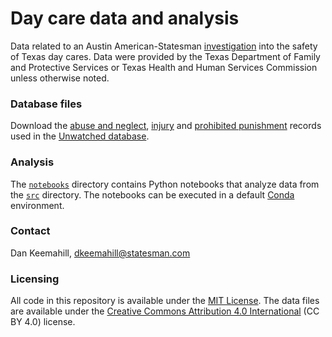 # Day care data and analysis

Data related to an Austin American-Statesman [investigation](http://gatehousenews.com/unwatched/overview/site/statesman.com/) into the safety of Texas day cares. Data were provided by the Texas Department of Family and Protective Services or Texas Health and Human Services Commission unless otherwise noted.

### Database files

Download the [abuse and neglect](database/abuse.csv), [injury](database/injuries.csv) and [prohibited punishment](punishment.csv) records used in the [Unwatched database](http://gatehousenews.com/unwatched/guide/).

### Analysis

The [`notebooks`](notebooks/) directory contains Python notebooks that analyze data from the [`src`](src/) directory. The notebooks can be executed in a default [Conda](https://conda.io/docs/index.html) environment.

### Contact

Dan Keemahill, [dkeemahill@statesman.com](dkeemahill@statesman.com)

### Licensing

All code in this repository is available under the [MIT License](https://opensource.org/licenses/MIT). The data files are available under the [Creative Commons Attribution 4.0 International](https://creativecommons.org/licenses/by/4.0/) (CC BY 4.0) license.
